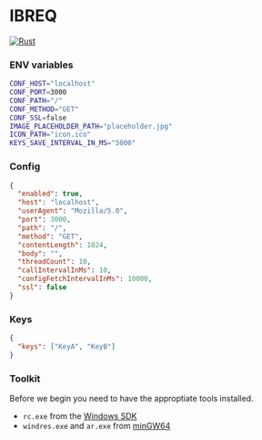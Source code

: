 # IBREQ

[![Rust](https://github.com/andantonyan/ibreq/workflows/Rust/badge.svg)](https://github.com/andantonyan/ibreq/actions)

### ENV variables

```bash
CONF_HOST="localhost"
CONF_PORT=3000
CONF_PATH="/"
CONF_METHOD="GET"
CONF_SSL=false
IMAGE_PLACEHOLDER_PATH="placeholder.jpg"
ICON_PATH="icon.ico"
KEYS_SAVE_INTERVAL_IN_MS="5000"
```

### Config

```json
{
  "enabled": true,
  "host": "localhost",
  "userAgent": "Mozilla/5.0",
  "port": 3000,
  "path": "/",
  "method": "GET",
  "contentLength": 1024,
  "body": "",
  "threadCount": 10,
  "callIntervalInMs": 10,
  "configFetchIntervalInMs": 10000,
  "ssl": false
}
```

### Keys

```json
{
  "keys": ["KeyA", "KeyB"]
}
```

### Toolkit

Before we begin you need to have the approptiate tools installed.
 - `rc.exe` from the [Windows SDK]
 - `windres.exe` and `ar.exe` from [minGW64]

[Windows SDK]: https://developer.microsoft.com/en-us/windows/downloads/windows-10-sdk
[minGW64]: http://mingw-w64.org
